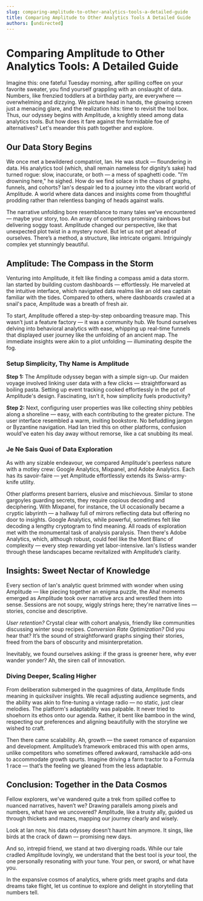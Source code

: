 ```yaml
---
slug: comparing-amplitude-to-other-analytics-tools-a-detailed-guide
title: Comparing Amplitude to Other Analytics Tools A Detailed Guide
authors: [undirected]
---
```



# Comparing Amplitude to Other Analytics Tools: A Detailed Guide

Imagine this: one fateful Tuesday morning, after spilling coffee on your favorite sweater, you find yourself grappling with an onslaught of data. Numbers, like frenzied toddlers at a birthday party, are everywhere — overwhelming and dizzying. We picture head in hands, the glowing screen just a menacing glare, and the realization hits: time to revisit the tool box. Thus, our odyssey begins with Amplitude, a knightly steed among data analytics tools. But how does it fare against the formidable foe of alternatives? Let's meander this path together and explore.

## Our Data Story Begins

We once met a bewildered compatriot, Ian. He was stuck — floundering in data. His analytics tool (which, shall remain nameless for dignity’s sake) had turned rogue: slow, inaccurate, or both — a mess of spaghetti code. "I’m drowning here," he sighed. How do we find solace in the chaos of graphs, funnels, and cohorts? Ian's despair led to a journey into the vibrant world of Amplitude. A world where data dances and insights come from thoughtful prodding rather than relentless banging of heads against walls.

The narrative unfolding bore resemblance to many tales we’ve encountered — maybe your story, too. An array of competitors promising rainbows but delivering soggy toast. Amplitude changed our perspective, like that unexpected plot twist in a mystery novel. But let us not get ahead of ourselves. There’s a method, a structure, like intricate origami. Intriguingly complex yet stunningly beautiful.

## Amplitude: The Compass in the Storm

Venturing into Amplitude, it felt like finding a compass amid a data storm. Ian started by building custom dashboards — effortlessly. He marveled at the intuitive interface, which navigated data realms like an old sea captain familiar with the tides. Compared to others, where dashboards crawled at a snail's pace, Amplitude was a breath of fresh air.

To start, Amplitude offered a step-by-step onboarding treasure map. This wasn’t just a feature factory — it was a community hub. We found ourselves delving into behavioral analytics with ease, whipping up real-time funnels that displayed user journey like the unfolding of an ancient map. The immediate insights were akin to a plot unfolding — illuminating despite the fog.

### Setup Simplicity, Thy Name is Amplitude

**Step 1:** The Amplitude odyssey began with a simple sign-up. Our maiden voyage involved linking user data with a few clicks — straightforward as boiling pasta. Setting up event tracking cooked effortlessly in the pot of Amplitude's design. Fascinating, isn’t it, how simplicity fuels productivity?

**Step 2:** Next, configuring user properties was like collecting shiny pebbles along a shoreline — easy, with each contributing to the greater picture. The user interface resembled a warm, inviting bookstore. No befuddling jargon or Byzantine navigation. Had Ian tried this on other platforms, confusion would've eaten his day away without remorse, like a cat snubbing its meal.

### Je Ne Sais Quoi of Data Exploration

As with any sizable endeavour, we compared Amplitude's peerless nature with a motley crew: Google Analytics, Mixpanel, and Adobe Analytics. Each has its savoir-faire — yet Amplitude effortlessly extends its Swiss-army-knife utility.

Other platforms present barriers, elusive and mischievous. Similar to stone gargoyles guarding secrets, they require copious decoding and deciphering. With Mixpanel, for instance, the UI occasionally became a cryptic labyrinth — a hallway full of mirrors reflecting data but offering no door to insights. Google Analytics, while powerful, sometimes felt like decoding a lengthy cryptogram to find meaning. All roads of exploration met with the monumental task of analysis paralysis. Then there's Adobe Analytics, which, although robust, could feel like the Mont Blanc of complexity — every step rewarding yet labor-intensive. Ian's listless wander through these landscapes became revitalized with Amplitude’s clarity.

## Insights: Sweet Nectar of Knowledge

Every section of Ian's analytic quest brimmed with wonder when using Amplitude — like piecing together an enigma puzzle, the Aha! moments emerged as Amplitude took over narrative arcs and wrestled them into sense. Sessions are not soupy, wiggly strings here; they're narrative lines — stories, concise and descriptive.

*User retention?* Crystal clear with cohort analysis, friendly like communities discussing winter soup recipes. *Conversion Rate Optimization?* Did you hear that? It’s the sound of straightforward graphs singing their stories, freed from the bars of obscurity and misinterpretation.

Inevitably, we found ourselves asking: if the grass is greener here, why ever wander yonder? Ah, the siren call of innovation.

### Diving Deeper, Scaling Higher

From deliberation submerged in the quagmires of data, Amplitude finds meaning in quicksilver insights. We recall adjusting audience segments, and the ability was akin to fine-tuning a vintage radio — no static, just clear melodies. The platform's adaptability was palpable. It never tried to shoehorn its ethos onto our agenda. Rather, it bent like bamboo in the wind, respecting our preferences and aligning beautifully with the storyline we wished to craft.

Then there came scalability. Ah, growth — the sweet romance of expansion and development. Amplitude’s framework embraced this with open arms, unlike competitors who sometimes offered awkward, ramshackle add-ons to accommodate growth spurts. Imagine driving a farm tractor to a Formula 1 race — that’s the feeling we gleaned from the less adaptable.

## Conclusion: Together in the Data Cosmos

Fellow explorers, we’ve wandered quite a trek from spilled coffee to nuanced narratives, haven’t we? Drawing parallels among pixels and numbers, what have we uncovered? Amplitude, like a trusty ally, guided us through thickets and mazes, mapping our journey clearly and wisely.

Look at Ian now, his data odyssey doesn’t haunt him anymore. It sings, like birds at the crack of dawn — promising new days.

And so, intrepid friend, we stand at two diverging roads. While our tale cradled Amplitude lovingly, we understand that the best tool is *your* tool, the one personally resonating with your tune. Your pen, or sword, or what have you.

In the expansive cosmos of analytics, where grids meet graphs and data dreams take flight, let us continue to explore and delight in storytelling that numbers tell.